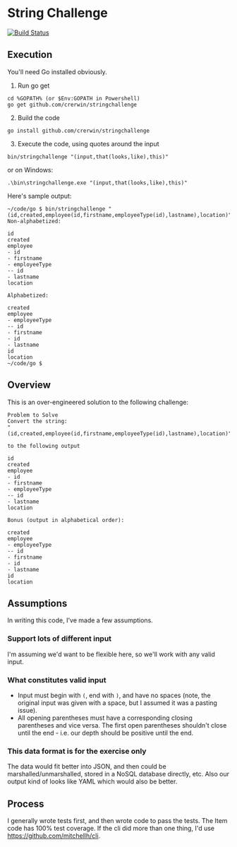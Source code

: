 # String Challenge

[![Build Status](https://travis-ci.org/crerwin/stringchallenge.svg?branch=master)](https://travis-ci.org/crerwin/stringchallenge)

## Execution
You'll need Go installed obviously.  
1. Run go get
```
cd %GOPATH% (or $Env:GOPATH in Powershell)
go get github.com/crerwin/stringchallenge
```
2. Build the code
```
go install github.com/crerwin/stringchallenge
```
3. Execute the code, using quotes around the input
```
bin/stringchallenge "(input,that(looks,like),this)"
```
or on Windows:
```
.\bin\stringchallenge.exe "(input,that(looks,like),this)"
```

Here's sample output:
```
~/code/go $ bin/stringchallenge "(id,created,employee(id,firstname,employeeType(id),lastname),location)"
Non-alphabetized:

id
created
employee
- id
- firstname
- employeeType
-- id
- lastname
location

Alphabetized:

created
employee
- employeeType
-- id
- firstname
- id
- lastname
id
location
~/code/go $
```

## Overview
This is an over-engineered solution to the following challenge:
```
Problem to Solve
Convert the string:
"(id,created,employee(id,firstname,employeeType(id),lastname),location)"

to the following output

id
created
employee
- id
- firstname
- employeeType
-- id
- lastname
location

Bonus (output in alphabetical order):

created
employee
- employeeType
-- id
- firstname
- id
- lastname
id
location
```

## Assumptions
In writing this code, I've made a few assumptions.

### Support lots of different input
I'm assuming we'd want to be flexible here, so we'll work with any valid input.

### What constitutes valid input
- Input must begin with `(`, end with `)`, and have no spaces (note, the original input was given with a space, but I assumed it was a pasting issue).
- All opening parentheses must have a corresponding closing parentheses and vice versa.  The first open parentheses shouldn't close until the end - i.e. our depth should be positive until the end.

### This data format is for the exercise only
The data would fit better into JSON, and then could be marshalled/unmarshalled, stored in a NoSQL database directly, etc.  Also our output kind of looks like YAML which would also be better.

## Process
I generally wrote tests first, and then wrote code to pass the tests.  The Item code has 100% test coverage.  If the cli did more than one thing, I'd use https://github.com/mitchellh/cli.
